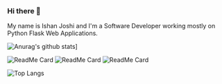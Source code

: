 ### Hi there 👋

My name is Ishan Joshi and I'm a Software Developer working mostly on Python Flask Web Applications.

![Anurag's github stats](https://github-readme-stats.vercel.app/api?username=ishanjoshi02&count_private=true&show_icons=true&theme=gruvbox)]

![ReadMe Card](https://github-readme-stats.vercel.app/api/pin/?username=ishanjoshi02&repo=INK-Player-Client&count_private=true&show_icons=true&theme=gruvbox)
![ReadMe Card](https://github-readme-stats.vercel.app/api/pin/?username=ishanjoshi02&repo=Audio-Extractor&count_private=true&show_icons=true&theme=gruvbox)
![ReadMe Card](https://github-readme-stats.vercel.app/api/pin/?username=ishanjoshi02&repo=ZeppelinServer&count_private=true&show_icons=true&theme=gruvbox)


![Top Langs](https://github-readme-stats.vercel.app/api/top-langs/?username=ishanjoshi02&count_private=true&show_icons=true&theme=gruvbox)
